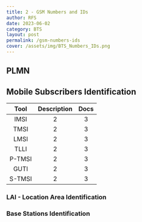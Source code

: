 ```yaml
---
title: 2 - GSM Numbers and IDs
author: RFS
date: 2023-06-02
category: BTS
layout: post
permalink: /gsm-numbers-ids
cover: /assets/img/BTS_Numbers_IDs.png
---
```


## PLMN

## Mobile Subscribers Identification

<div class="table-wrapper" markdown="block">

|Tool|Description|Docs|
|:-:|:-:|:-:|
|IMSI|2|3|
|TMSI|2|3|
|LMSI|2|3|
|TLLI|2|3|
|P-TMSI|2|3|
|GUTI|2|3|
|S-TMSI|2|3|

</div>

### LAI - Location Area Identification


### Base Stations Identification